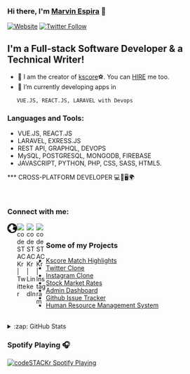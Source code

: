### Hi there, I'm [Marvin Espira][website] 👋

[![Website](https://img.shields.io/website?label=EspiraMarvin.com&style=for-the-badge&url=https%3A%2F%2Fcodestackr.com)](https://espiramarvin.netlify.app)
[![Twitter Follow](https://img.shields.io/twitter/follow/marvin_espira?color=1DA1F2&logo=twitter&style=for-the-badge)](https://twitter.com/intent/follow?original_referer=https%3A%2F%2Fgithub.com%2FcodeSTACKr&screen_name=marvin_espira)

## I'm a Full-stack Software Developer & a Technical Writer!

- 🔭 I am the creator of [kscore](https://kscore.netlify.app)⚽. You can [HIRE](mailto:espiramarvin@gmail.com) me too.
- 🌱 I’m currently developing apps in 
 ```
    VUE.JS, REACT.JS, LARAVEL with Devops
```

### Languages and Tools: 
- VUE.JS, REACT.JS
- LARAVEL, EXRESS.JS
- REST API, GRAPHQL, DEVOPS
- MySQL, POSTGRESQL, MONGODB, FIREBASE
- JAVASCRIPT, PYTHON, PHP, CSS, SASS, HTML5.

*** CROSS-PLATFORM DEVELOPER 💻📱🖥🌍

<br />

### Connect with me:

[<img align="left" alt="EspiraMarvin" width="22px" src="https://raw.githubusercontent.com/iconic/open-iconic/master/svg/globe.svg" />][website]
[<img align="left" alt="codeSTACKr | Twitter" width="22px" src="https://cdn.jsdelivr.net/npm/simple-icons@v3/icons/twitter.svg" />][twitter]
[<img align="left" alt="codeSTACKr | LinkedIn" width="22px" src="https://cdn.jsdelivr.net/npm/simple-icons@v3/icons/linkedin.svg" />][linkedin]
[<img align="left" alt="codeSTACKr | Instagram" width="22px" src="https://cdn.jsdelivr.net/npm/simple-icons@v3/icons/instagram.svg" />][instagram]

<br />

### Some of my Projects

- [Kscore Match Highlights](https://kscore.netlify.app)
- [Twitter Clone](https://twitter-clone-ten.vercel.app)
- [Instagram Clone](https://quasargram-96646.web.app)
- [Stock Market Rates](https://stock-market-exchange.netlify.app)
- [Admin Dashboard](https://quasar-admin-site.netlify.app)
- [Github Issue Tracker ](https://test-graphql.netlify.app)
- [Human Resource Management System](https://hr-management-system.herokuapp.com)


<br />

<details>
  <summary>:zap: GitHub Stats</summary>

  <img align="left" alt="Espira Marvin's GitHub Stats" src="https://github-readme-stats.vercel.app/api?username=EspiraMarvin&show_icons=true&hide_border=true" />

</details>

### Spotify Playing 🎧

[<img src="https://now-playing-codestackr.vercel.app/api/spotify-playing" alt="codeSTACKr Spotify Playing" width="350" />](https://open.spotify.com/track/4EjbKh1XuAZpZ0u1ry0oyJ?si=e1hiqjj2QmKWB-HgB3huoQ)

<br />


[website]: https://espiramarvin.netlify.app
[twitter]: https://twitter.com/marvin_espira
[instagram]: https://instagram.com/t_b.a.g/
[linkedin]: https://www.linkedin.com/in/marvin-espira-192348153/
